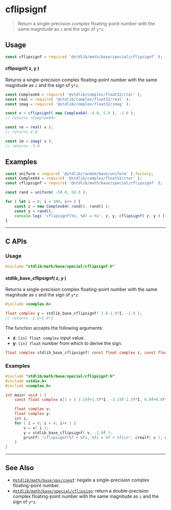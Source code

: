 <!--

@license Apache-2.0

Copyright (c) 2021 The Stdlib Authors.

Licensed under the Apache License, Version 2.0 (the "License");
you may not use this file except in compliance with the License.
You may obtain a copy of the License at

   http://www.apache.org/licenses/LICENSE-2.0

Unless required by applicable law or agreed to in writing, software
distributed under the License is distributed on an "AS IS" BASIS,
WITHOUT WARRANTIES OR CONDITIONS OF ANY KIND, either express or implied.
See the License for the specific language governing permissions and
limitations under the License.

-->

# cflipsignf

> Return a single-precision complex floating-point number with the same magnitude as `z` and the sign of `y*z`.

<!-- Section to include introductory text. Make sure to keep an empty line after the intro `section` element and another before the `/section` close. -->

<section class="intro">

</section>

<!-- /.intro -->

<!-- Package usage documentation. -->

<section class="usage">

## Usage

```javascript
const cflipsignf = require( '@stdlib/math/base/special/cflipsignf' );
```

#### cflipsignf( z, y )

Returns a single-precision complex floating-point number with the same magnitude as `z` and the sign of `y*z`.

```javascript
const Complex64 = require( '@stdlib/complex/float32/ctor' );
const real = require( '@stdlib/complex/float32/real' );
const imag = require( '@stdlib/complex/float32/imag' );

const v = cflipsignf( new Complex64( -4.0, 5.0 ), -1.0 );
// returns <Complex64>

const re = real( v );
// returns 4.0

const im = imag( v );
// returns -5.0
```

</section>

<!-- /.usage -->

<!-- Package usage notes. Make sure to keep an empty line after the `section` element and another before the `/section` close. -->

<section class="notes">

</section>

<!-- /.notes -->

<!-- Package usage examples. -->

<section class="examples">

## Examples

<!-- eslint no-undef: "error" -->

```javascript
const uniform = require( '@stdlib/random/base/uniform' ).factory;
const Complex64 = require( '@stdlib/complex/float32/ctor' );
const cflipsignf = require( '@stdlib/math/base/special/cflipsignf' );

const rand = uniform( -50.0, 50.0 );

for ( let i = 0; i < 100; i++ ) {
    const z = new Complex64( rand(), rand() );
    const y = rand();
    console.log( 'cflipsignf(%s, %d) = %s', z, y, cflipsignf( z, y ) );
}
```

</section>

<!-- /.examples -->

<!-- C interface documentation. -->

* * *

<section class="c">

## C APIs

<!-- Section to include introductory text. Make sure to keep an empty line after the intro `section` element and another before the `/section` close. -->

<section class="intro">

</section>

<!-- /.intro -->

<!-- C usage documentation. -->

<section class="usage">

### Usage

```c
#include "stdlib/math/base/special/cflipsignf.h"
```

#### stdlib_base_cflipsignf( z, y )

Returns a single-precision complex floating-point number with the same magnitude as `z` and the sign of `y*z`.

```c
#include <complex.h>

float complex y = stdlib_base_cflipsignf( 2.0-1.0*I, -1.0 );
// returns -2.0+1.0*I
```

The function accepts the following arguments:

-   **z**: `[in] float complex` input value.
-   **y**: `[in] float` number from which to derive the sign.

```c
float complex stdlib_base_cflipsignf( const float complex z, const float y );
```

</section>

<!-- /.usage -->

<!-- C API usage notes. Make sure to keep an empty line after the `section` element and another before the `/section` close. -->

<section class="notes">

</section>

<!-- /.notes -->

<!-- C API usage examples. -->

<section class="examples">

### Examples

```c
#include "stdlib/math/base/special/cflipsignf.h"
#include <stdio.h>
#include <complex.h>

int main( void ) {
    const float complex x[] = { 3.14f+1.5f*I, -3.14f-1.5f*I, 0.0f+0.0f*I, 0.0f/0.0f+0.0f/0.0f*I };

    float complex v;
    float complex y;
    int i;
    for ( i = 0; i < 4; i++ ) {
        v = x[ i ];
        y = stdlib_base_cflipsignf( v, -1.0f );
        printf( "cflipsignf(%f + %fi, %f) = %f + %fi\n", crealf( v ), cimagf( v ), -1.0f, crealf( y ), cimagf( y ) );
    }
}
```

</section>

<!-- /.examples -->

</section>

<!-- /.c -->

<!-- Section to include cited references. If references are included, add a horizontal rule *before* the section. Make sure to keep an empty line after the `section` element and another before the `/section` close. -->

<section class="references">

</section>

<!-- /.references -->

<!-- Section for related `stdlib` packages. Do not manually edit this section, as it is automatically populated. -->

<section class="related">

* * *

## See Also

-   <span class="package-name">[`@stdlib/math/base/ops/cnegf`][@stdlib/math/base/ops/cnegf]</span><span class="delimiter">: </span><span class="description">negate a single-precision complex floating-point number.</span>
-   <span class="package-name">[`@stdlib/math/base/special/cflipsign`][@stdlib/math/base/special/cflipsign]</span><span class="delimiter">: </span><span class="description">return a double-precision complex floating-point number with the same magnitude as `z` and the sign of `y*z`.</span>

</section>

<!-- /.related -->

<!-- Section for all links. Make sure to keep an empty line after the `section` element and another before the `/section` close. -->

<section class="links">

<!-- <related-links> -->

[@stdlib/math/base/ops/cnegf]: https://github.com/stdlib-js/stdlib/tree/develop/lib/node_modules/%40stdlib/math/base/ops/cnegf

[@stdlib/math/base/special/cflipsign]: https://github.com/stdlib-js/stdlib/tree/develop/lib/node_modules/%40stdlib/math/base/special/cflipsign

<!-- </related-links> -->

</section>

<!-- /.links -->
